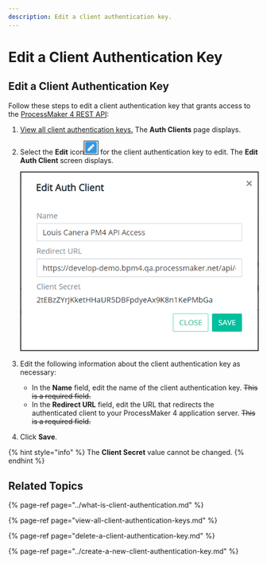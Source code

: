 ```yaml
---
description: Edit a client authentication key.
---
```


# Edit a Client Authentication Key

## Edit a Client Authentication Key

Follow these steps to edit a client authentication key that grants access to the [ProcessMaker 4 REST API](https://develop-demo.bpm4.qa.processmaker.net/api/documentation):

1. [View all client authentication keys.](view-all-client-authentication-keys.md#view-all-scripts) The **Auth Clients** page displays.
2. Select the **Edit** icon![](../../../.gitbook/assets/edit-icon.png) for the client authentication key to edit. The **Edit Auth Client** screen displays.  

   ![](../../../.gitbook/assets/edit-auth-client-screen-admin.png)

3. Edit the following information about the client authentication key as necessary:
   * In the **Name** field, edit the name of the client authentication key. ~~This is a required field.~~
   * In the **Redirect URL** field, edit the URL that redirects the authenticated client to your ProcessMaker 4 application server. ~~This is a required field.~~
4. Click **Save**.

{% hint style="info" %}
The **Client Secret** value cannot be changed.
{% endhint %}

## Related Topics

{% page-ref page="../what-is-client-authentication.md" %}

{% page-ref page="view-all-client-authentication-keys.md" %}

{% page-ref page="delete-a-client-authentication-key.md" %}

{% page-ref page="../create-a-new-client-authentication-key.md" %}

